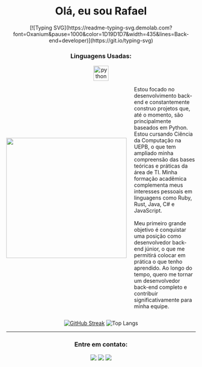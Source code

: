 <h1 align="center">Olá, eu sou Rafael</h1>

<div align="center"> [![Typing SVG](https://readme-typing-svg.demolab.com?font=Oxanium&pause=1000&color=1D19D1D7&width=435&lines=Back-end+developer)](https://git.io/typing-svg)</div>
<h3 align="center">Linguagens Usadas:</h3>

<div align="center">
  <img src="https://cdn.jsdelivr.net/gh/devicons/devicon/icons/python/python-original.svg" height="40" alt="python logo" />
</div>

<div style="display: flex; align-items: center; justify-content: center;">
  <!-- GIF -->
  <img src="https://media.giphy.com/media/bGgsc5mWoryfgKBx1u/giphy.gif" width="320px" style="margin-right: 20px;">

  <!-- Texto -->
  <p style="max-width: 500px; text-align: left;">
    Estou focado no desenvolvimento back-end e constantemente construo projetos que, até o momento, são principalmente baseados em Python. Estou cursando Ciência da Computação na UEPB, o que tem ampliado minha compreensão das bases teóricas e práticas da área de TI. Minha formação acadêmica complementa meus interesses pessoais em linguagens como Ruby, Rust, Java, C# e JavaScript.
    <br><br>
    Meu primeiro grande objetivo é conquistar uma posição como desenvolvedor back-end júnior, o que me permitirá colocar em prática o que tenho aprendido. Ao longo do tempo, quero me tornar um desenvolvedor back-end completo e contribuir significativamente para minha equipe.
  </p>
</div>

  
<div align="center">
  
  [![GitHub Streak](https://streak-stats.demolab.com?user=rafaelsodrepsc&theme=dark&locale=pt_BR)](https://git.io/streak-stats)
  ![Top Langs](https://github-readme-stats.vercel.app/api/top-langs/?username=rafaelsodrepsc&layout=compact&theme=dark)

</div>

*******************

<h3 align="center">Entre em contato:</h3>
<p align="center">
  <img src="https://custom-icon-badges.demolab.com/badge/rafaelsodrepaschoal@gmail.com-808080?style=for-the-badge&logo=mention&logoColor=white"> 
  <a href="https://www.linkedin.com/in/rafael-sodr%C3%A9-b354472a5/" target="blank"><img src="https://custom-icon-badges.demolab.com/badge/-LinkedIn-808080?style=for-the-badge&logo=linkedin&logoColor=white"></a>
  <a href="https://www.instagram.com/rafael_sdre/" target="blank"><img src="https://custom-icon-badges.demolab.com/badge/-Instagram-808080?style=for-the-badge&logo=instagram&logoColor=white"></a>
</p>
